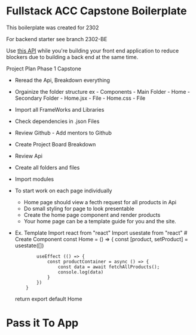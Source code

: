 # Fullstack ACC Capstone Boilerplate

This boilerplate was created for 2302

For backend starter see branch 2302-BE

Use [this API](https://fakestoreapi.com/) while you're building your front end application to reduce blockers due to building a back end at the same time.

Project Plan Phase 1 Capstone

- Reread the Api, Breakdown everything
- Orgainize the folder structure
  ex - Components - Main Folder - Home - Secondary Folder - Home.jsx - File - Home.css - File

- Import all FrameWorks and Libraries
- Check dependencies in .json Files
- Review Github - Add mentors to Github

- Create Project Board Breakdown
- Review Api
- Create all folders and files
- Import modules

- To start work on each page individually

  - Home page should view a fecth request for all products in Api
  - Do small styling for page to look presentable
  - Create the home page component and render products
  - Your home page can be a template guide for you and the site.

- Ex. Template
  Import react from "react"
  Import usestate from "react" # Create Component
  const Home = () => {
  const [product, setProduct] = usestate([])

              useEffect (() => {
                  const productContainer = async () => {
                      const data = await fetchAllProducts();
                      console.log(data)
                  }
              })
          }

  return export default Home

# Pass it To App
